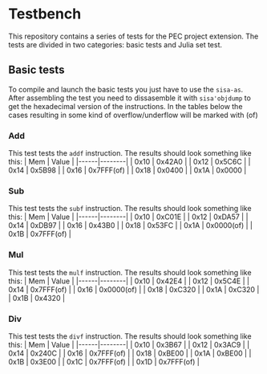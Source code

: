 # Testbench
This repository contains a series of tests for the PEC project extension. The tests are divided
in two categories: basic tests and Julia set test.

## Basic tests
To compile and launch the basic tests you just have to use the `sisa-as`. After assembling the test you need to
dissasemble it with `sisa'objdump` to get the hexadecimal version of the instructions.
In the tables below the cases resulting in some kind of overflow/underflow will be marked with (of)
### Add
This test tests the `addf` instruction. The results should look something like this:
| Mem  | Value  |
|------|--------|
| 0x10 | 0x42A0 |
| 0x12 | 0x5C6C |
| 0x14 | 0x5B98 |
| 0x16 | 0x7FFF(of) |
| 0x18 | 0x0400 |
| 0x1A | 0x0000 |

### Sub
This test tests the `subf` instruction. The results should look something like this:
| Mem  | Value  |
|------|--------|
| 0x10 | 0xC01E |
| 0x12 | 0xDA57 |
| 0x14 | 0xDB97 |
| 0x16 | 0x43B0 |
| 0x18 | 0x53FC |
| 0x1A | 0x0000(of) |
| 0x1B | 0x7FFF(of) |


### Mul
This test tests the `mulf` instruction. The results should look something like this:
| Mem  | Value  |
|------|--------|
| 0x10 | 0x42E4 |
| 0x12 | 0x5C4E |
| 0x14 | 0x7FFF(of) |
| 0x16 | 0x0000(of) |
| 0x18 | 0xC320 |
| 0x1A | 0xC320 |
| 0x1B | 0x4320 |

### Div
This test tests the `divf` instruction. The results should look something like this:
| Mem  | Value  |
|------|--------|
| 0x10 | 0x3B67 |
| 0x12 | 0x3AC9 |
| 0x14 | 0x240C |
| 0x16 | 0x7FFF(of) |
| 0x18 | 0xBE00 |
| 0x1A | 0xBE00 |
| 0x1B | 0x3E00 |
| 0x1C | 0x7FFF(of) |
| 0x1D | 0x7FFF(of) |
